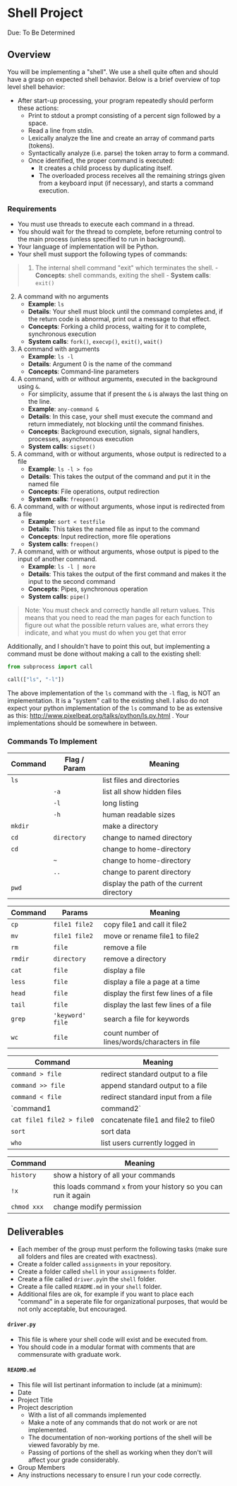 Shell Project
=============
Due: To Be Determined

## Overview

You will be implementing a "shell". We use a shell quite often and should have a grasp on expected shell behavior. Below is a brief overview of top level shell behavior:
- After start-up processing, your program repeatedly should perform these actions:
    - Print to stdout a prompt consisting of a percent sign followed by a space.
    - Read a line from stdin.
    - Lexically analyze the line and create an array of command parts (tokens). 
    - Syntactically analyze (i.e. parse) the token array to form a command.
    - Once identified, the proper command is executed:
        - It creates a child process by duplicating itself.
        - The overloaded process receives all the remaining strings given from a keyboard input (if necessary), and starts a command execution.

### Requirements

- You must use threads to execute each command in a thread.
- You should wait for the thread to complete, before returning control to the main process (unless specified to run in background).
- Your language of implementation will be Python.
- Your shell must support the following types of commands:

>1. The internal shell command "exit" which terminates the shell.
    - **Concepts**: shell commands, exiting the shell
    - **System calls**: `exit()`
2. A command with no arguments
    - **Example**: `ls`
    - **Details**: Your shell must block until the command completes and, if the return code is abnormal, print out a message to that effect.
    - **Concepts**: Forking a child process, waiting for it to complete, synchronous execution
    - **System calls**: `fork()`, `execvp()`, `exit()`, `wait()`
1. A command with arguments
    - **Example**: `ls -l`
    - **Details**: Argument 0 is the name of the command
    - **Concepts**: Command-line parameters 
2. A command, with or without arguments, executed in the background using `&`.
    - For simplicity, assume that if present the `&` is always the last thing on the line.
    - **Example**: `any-command &`
    - **Details**: In this case, your shell must execute the command and return immediately, not blocking until the command finishes.
    - **Concepts**: Background execution, signals, signal handlers, processes, asynchronous execution
    - **System calls**: `sigset()`
3. A command, with or without arguments, whose output is redirected to a file
    - **Example**: `ls -l > foo`
    - **Details**: This takes the output of the command and put it in the named file
    - **Concepts**: File operations, output redirection
    - **System calls**: `freopen()`
4. A command, with or without arguments, whose input is redirected from a file
    - **Example**: `sort < testfile`
    - **Details**: This takes the named file as input to the command
    - **Concepts**: Input redirection, more file operations
    - **System calls**: `freopen()`
5. A command, with or without arguments, whose output is piped to the input of another command.
    - **Example**: `ls -l | more`
    - **Details**: This takes the output of the first command and makes it the input to the second command
    - **Concepts**: Pipes, synchronous operation
    - **System calls**: `pipe()`

>Note: You must check and correctly handle all return values. This means that you need to read the man pages for each function to figure out what the possible return values are, what errors they indicate, and what you must do when you get that error

Additionally, and I shouldn't have to point this out, but implementing a command must be done without making a call to
the existing shell:
```python
from subprocess import call

call(["ls", "-l"])

```
The above implementation of the `ls` command with the `-l` flag, is NOT an implementation. It is a "system" call to the existing shell. I also do not expect your python implementation of the `ls` command to be as extensive as this: http://www.pixelbeat.org/talks/python/ls.py.html . Your implementations should be somewhere in between. 


### Commands To Implement

| Command	     | Flag / Param      | Meaning                           |
|----------------|------------|-----------------------------------|
| `ls	`        |            | list files and directories        |
|                |    `-a`	  |   list all show hidden files      |
|                |    `-l`	  |    long listing                   |
|                |    `-h`	  |    human readable sizes           |
| `mkdir`	     |             |make a directory                  |
| `cd`           |  `directory` |change to named directory         |
| `cd`	         |             |change to home-directory          |
|                |   `~	`      |change to home-directory           |
| 	             |   `..`      |change to parent directory          | 
| `pwd`	         |             |display the path of the current directory |

| Command | Params      |Meaning                                  |
|---------|-----------|-------------------------------|
| `cp `            | `file1 file2`    | copy file1 and call it file2 |
| `mv`             | `file1 file2`    | move or rename file1 to file2 |
| `rm`             | `file`           | remove a file |
| `rmdir`             | `directory`  | remove a directory |
| `cat`             | `file` | display a file |
| `less`             | `file` | display a file a page at a time |
| `head`             | `file` | display the first few lines of a file |
| `tail`             | `file` | display the last few lines of a file |
| `grep`             | `'keyword' file` | search a file for keywords |
| `wc`             | `file` | count number of lines/words/characters in file |

| Command | Meaning      |
|--------------------------|---------|
| `command > file`           | redirect standard output to a file |
| `command >> file`          | append standard output to a file |
| `command < file`           | redirect standard input from a file |
| `command1 | command2`      | pipe the output of command1 to the input of command2 |
| `cat file1 file2 > file0`  | concatenate file1 and file2 to file0 |
| `sort`                     | sort data |
| `who`                      | list users currently logged in |

| Command | Meaning |
|--------------------------|---------|
| `history`           | show a history of all your commands |
| `!x`                | this loads command `x` from your history so you can run it again |
| `chmod xxx`         | change modify permission | 

## Deliverables

- Each member of the group must perform the following tasks (make sure all folders and files are created with exactness).
- Create a folder called `assignments` in your repository. 
- Create a folder called `shell` in your `assignments` folder.
- Create a file called `driver.py`in the `shell` folder.
- Create a file called `README.md` in your `shell` folder.
- Additional files are ok, for example if you want to place each "command" in a seperate file for organizational purposes, that would be not only acceptable, but encouraged.

#### `driver.py`

- This file is where your shell code will exist and be executed from. 
- You should code in a modular format with comments that are commensurate with graduate work.

#### `READMD.md`

- This file will list pertinant information to include (at a minimum):
- Date
- Project Title
- Project description 
    - With a list of all commands implemented
    - Make a note of any commands that do not work or are not implemented.
    - The documentation of non-working portions of the shell will be viewed favorably by me. 
    - Passing of portions of the shell as working when they don't will affect your grade considerably.
- Group Members
- Any instructions necessary to ensure I run your code correctly.

